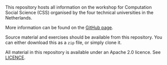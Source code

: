 This repository hosts all information on the workshop for Computation Social Science (CSS) organised by the four technical universities in the Netherlands.

More information can be found on the [GitHub page](https://vtraag.github.io/4TU-CSS/).

Source material and exercises should be available from this repository. You can either download this as a `zip` file, or simply clone it.

All material in this repository is available under an Apache 2.0 licence. See [LICENCE](LICENCE).